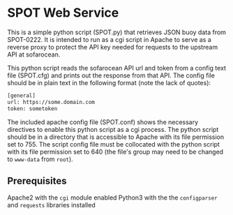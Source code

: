 # SPOT Web Service

This is a simple python script (SPOT.py) that retrieves JSON buoy data from SPOT-0222. It is intended to run as a cgi script in Apache to serve as a reverse proxy to protect the API key needed for requests to the upstream API at sofarocean.

This python script reads the sofarocean API url and token from a config text file (SPOT.cfg) and prints out the response from that API. The config file should be in plain text in the following format (note the lack of quotes):

```bash
[general]
url: https://some.domain.com
token: sometoken
```

The included apache config file (SPOT.conf) shows the necessary directives to enable this python script as a cgi process. The python script should be in a directory that is accessible to Apache with its file permission set to 755. The script config file must be collocated with the python script with its file permission set to 640 (the file's group may need to be changed to `www-data` from `root`).

## Prerequisites
Apache2 with the `cgi` module enabled
Python3 with the the `configparser` and `requests` libraries installed